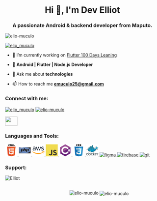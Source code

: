 <h1 align="center">Hi 👋, I'm Dev Elliot</h1>
<h3 align="center">A passionate Android & backend developer from Maputo.</h3>

<p align="left"> <img src="https://komarev.com/ghpvc/?username=elio-muculo&label=Profile%20views&color=0e75b6&style=flat" alt="elio-muculo" /> </p>

<p align="left"> <a href="https://twitter.com/elio_muculo" target="blank"><img src="https://img.shields.io/twitter/follow/elio_muculo?logo=twitter&style=for-the-badge" alt="elio_muculo" /></a> </p> 



- 🔭 I’m currently working on [Flutter 100 Days Leaning](https://github.com/Elio-Muculo/Flutter_Repo)

- 🌱 **Android | Flutter | Node.js Developer**

- 💬 Ask me about **technologies**

- 📫 How to reach me **emuculo25@gmail.com**

<h3 align="left">Connect with me:</h3>
<p align="left">
<a href="https://twitter.com/elio_muculo" target="blank"><img align="center" src="https://raw.githubusercontent.com/rahuldkjain/github-profile-readme-generator/master/src/images/icons/Social/twitter.svg" alt="elio_muculo" height="30" width="40" /></a>
<a href="https://linkedin.com/in/elio-muculo" target="blank"><img align="center" src="https://raw.githubusercontent.com/rahuldkjain/github-profile-readme-generator/master/src/images/icons/Social/linked-in-alt.svg" alt="elio-muculo" height="30" width="40" /></a>
 <p align="left"> <a href="https://wa.link/49wf99" target="blank"><img align="center" width="40" height="30" src="https://raw.githubusercontent.com/rahuldkjain/github-profile-readme-generator/master/src/images/icons/Social/whatsapp.svg" /></a> </p> 
</p>

<h3 align="left">Languages and Tools:</h3>
<p align="left"> 
		   <a href="https://www.w3.org/html/" target="_blank" rel="noreferrer"> 
	   	<img src="https://raw.githubusercontent.com/devicons/devicon/master/icons/html5/html5-original-wordmark.svg" alt="html5" width="40" height="40"/> 
	   </a> 
	<a href="https://www.php.net" target="_blank" rel="noreferrer"> <img src="https://raw.githubusercontent.com/devicons/devicon/master/icons/php/php-original.svg" alt="php" width="40" height="40"/> </a>
	<a href="https://aws.amazon.com" target="_blank" rel="noreferrer"> 
			<img src="https://raw.githubusercontent.com/devicons/devicon/master/icons/amazonwebservices/amazonwebservices-original-wordmark.svg" alt="aws" width="40" height="40"/>
	 </a> 
	 <a href="https://developer.mozilla.org/en-US/docs/Web/JavaScript" target="_blank" rel="noreferrer">
	  	 <img src="https://raw.githubusercontent.com/devicons/devicon/master/icons/javascript/javascript-original.svg" alt="javascript" width="40" height="40"/> 
	  	</a> 
	<a href="https://www.w3schools.com/cs/" target="_blank" rel="noreferrer"> 
		<img src="https://raw.githubusercontent.com/devicons/devicon/master/icons/csharp/csharp-original.svg" alt="csharp" width="40" height="40"/> 
	</a>
	<a href="https://www.w3schools.com/css/" target="_blank" rel="noreferrer">
	  <img src="https://raw.githubusercontent.com/devicons/devicon/master/icons/css3/css3-original-wordmark.svg" alt="css3" width="40" height="40"/> 
	</a> 
	  <a href="https://www.docker.com/" target="_blank" rel="noreferrer"> 
	  	<img src="https://raw.githubusercontent.com/devicons/devicon/master/icons/docker/docker-original-wordmark.svg" alt="docker" width="40" height="40"/> 
	 </a>
	  <a href="https://www.figma.com/" target="_blank" rel="noreferrer"> 
	  	<img src="https://www.vectorlogo.zone/logos/figma/figma-icon.svg" alt="figma" width="40" height="40"/> 
	  </a> 
	  <a href="https://firebase.google.com/" target="_blank" rel="noreferrer"> 
	  	<img src="https://www.vectorlogo.zone/logos/firebase/firebase-icon.svg" alt="firebase" width="40" height="40"/> 
	  </a> 
	  <a href="https://git-scm.com/" target="_blank" rel="noreferrer"> 
	  	<img src="https://www.vectorlogo.zone/logos/git-scm/git-scm-icon.svg" alt="git" width="40" height="40"/> 
	  </a>

</p>

<h3 align="left">Support:</h3>
<p><a href="https://www.buymeacoffee.com/Elliot"> <img align="left" src="https://cdn.buymeacoffee.com/buttons/v2/default-yellow.png" height="50" width="210" alt="Elliot" /></a></p><br><br>

<p><img align="left" src="https://github-readme-stats.vercel.app/api/top-langs?username=elio-muculo&show_icons=true&locale=en&layout=compact" alt="elio-muculo" /></p>

<p>&nbsp;<img align="center" src="https://github-readme-stats.vercel.app/api?username=elio-muculo&show_icons=true&locale=en" alt="elio-muculo" /></p>
